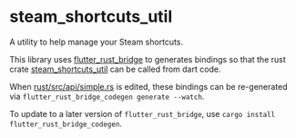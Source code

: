 # steam_shortcuts_util

A utility to help manage your Steam shortcuts.

This library uses [flutter_rust_bridge](https://cjycode.com/flutter_rust_bridge/) to generates bindings so that the rust crate [steam_shortcuts_util](https://github.com/PhilipK/steam_shortcuts_util) can be called from dart code.

When [rust/src/api/simple.rs](rust/src/api/simple.rs) is edited, these bindings can be re-generated via `flutter_rust_bridge_codegen generate --watch`.

To update to a later version of `flutter_rust_bridge`, use `cargo install flutter_rust_bridge_codegen`.
